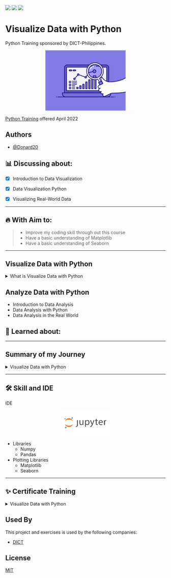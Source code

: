 <a href="https://github.com/Donard20" target="_blank"><img src="https://img.shields.io/badge/View-My%20Profile-informational?style=for-the-badge&logo=github"></a>   <a href="https://github.com/Donard20?tab=repositories" target="_blank"><img src="https://img.shields.io/badge/View-My%20Repositories-yellow?style=for-the-badge&logo=github"></a>   <a href="https://www.linkedin.com/in/engrnard/" target="_blank"><img src="https://img.shields.io/badge/View-LinkedIn-green?style=social&logo=linkedin"></a>
# Visualize Data with Python

Python Training sponsored by DICT-Philippines.

<p align="center">
<img src="https://github.com/Donard20/Visualize-Data-with-Python-DICT/blob/main/IMG/header.gif" width=50% height=50%>

[Python Training](https://www.noypigeeks.com/government/dict-python-programming-courses/) offered April 2022


## Authors

- [@Donard20](https://github.com/Donard20)

## 📊 Discussing about:
- [x] Introduction to Data Visualization
- [x] Data Visualization Python
- [x] Visualizing Real-World Data

   
---
   
   
## 🔥 With Aim to:
  >  - Improve my coding skill through out this course
  >  - Have a basic understanding of Matplotlib
  >  - Have a basic understanding of Seaborn
   
---

## Visualize Data with Python
   <details>
  <summary>
  What is Visualize Data with Python
  </summary>
  <p align="center">
  <img src="https://github.com/Donard20/Visualize-Data-with-Python-DICT/blob/main/IMG/intro/1.png" width=50% height=50%>
  <img src="https://github.com/Donard20/Visualize-Data-with-Python-DICT/blob/main/IMG/intro/2.png" width=50% height=50%>
  <img src="https://github.com/Donard20/Visualize-Data-with-Python-DICT/blob/main/IMG/intro/3.png" width=50% height=50%>
  <img src="https://github.com/Donard20/Visualize-Data-with-Python-DICT/blob/main/IMG/intro/4.png" width=50% height=50%>
  <img src="https://github.com/Donard20/Visualize-Data-with-Python-DICT/blob/main/IMG/intro/5.png" width=50% height=50%>
  <img src="https://github.com/Donard20/Visualize-Data-with-Python-DICT/blob/main/IMG/intro/5_1.png" width=50% height=50%>
  <img src="https://github.com/Donard20/Visualize-Data-with-Python-DICT/blob/main/IMG/intro/6.png" width=50% height=50%>
  <img src="https://github.com/Donard20/Visualize-Data-with-Python-DICT/blob/main/IMG/intro/6_1.png" width=50% height=50%>
  <img src="https://github.com/Donard20/Visualize-Data-with-Python-DICT/blob/main/IMG/intro/6_2.png" width=50% height=50%>
  <img src="https://github.com/Donard20/Visualize-Data-with-Python-DICT/blob/main/IMG/intro/6_3.png" width=50% height=50%>
  <img src="https://github.com/Donard20/Visualize-Data-with-Python-DICT/blob/main/IMG/intro/7.png" width=50% height=50%>
  <img src="https://github.com/Donard20/Visualize-Data-with-Python-DICT/blob/main/IMG/intro/7_1.png" width=50% height=50%>
  <img src="https://github.com/Donard20/Visualize-Data-with-Python-DICT/blob/main/IMG/intro/7_2.png" width=50% height=50%>
  <img src="https://github.com/Donard20/Visualize-Data-with-Python-DICT/blob/main/IMG/intro/8.png" width=50% height=50%>
  <img src="https://github.com/Donard20/Visualize-Data-with-Python-DICT/blob/main/IMG/intro/9.png" width=50% height=50%>
  <img src="https://github.com/Donard20/Visualize-Data-with-Python-DICT/blob/main/IMG/intro/9_1.png" width=50% height=50%>
  <img src="https://github.com/Donard20/Visualize-Data-with-Python-DICT/blob/main/IMG/intro/10.png" width=50% height=50%>
  <img src="https://github.com/Donard20/Visualize-Data-with-Python-DICT/blob/main/IMG/intro/10_1.png" width=50% height=50%>
  <img src="https://github.com/Donard20/Visualize-Data-with-Python-DICT/blob/main/IMG/intro/10_2.png" width=50% height=50%>
  <img src="https://github.com/Donard20/Visualize-Data-with-Python-DICT/blob/main/IMG/intro/10_3.png" width=50% height=50%>
  <img src="https://github.com/Donard20/Visualize-Data-with-Python-DICT/blob/main/IMG/intro/12.png" width=50% height=50%>
  <img src="https://github.com/Donard20/Visualize-Data-with-Python-DICT/blob/main/IMG/intro/12_1.png" width=50% height=50%>
  <img src="https://github.com/Donard20/Visualize-Data-with-Python-DICT/blob/main/IMG/intro/13.png" width=50% height=50%>

  </details>

## Analyze Data with Python

 - Introduction to Data Analysis
 - Data Analysis with Python
 - Data Analysis in the Real World

 
## 📙 Learned about:

<!-- - [x] Data Analysis method
- [x] Review of function, arrays and list in jupyternotebook using python
- [x] Data Handling in Python 
   - [x] Series() -create a series passing by list
   - [x] DataFrame() -data framing 
   - [x] read_csv() -reading a data from local machine
   - [x] info() - get the information of data and data types
   - [x] head() - display first 5 rows of data
   - [x] tail() - display last 5 rows of data
   - [x] shape() - display the shape, number of columns and rows
- [x] Working with DataFrame 
   - [x] dropna(), isnull, and isna() nethods - for null vaues in data
   - [x] describe() method - information of dataframe 
   - [x] simple filtering with conditionals
   - [x] arranging with sort_values
   - [x] aggregate method
- [x] Analyze the Data
   - [x] Clean the Data
   - [x] Applied the methods learned from the previous lesson/s
   - [x] fillna() method - to fill null values into non null
   - [x] to_datetime() method - to convert object into date data type
   - [x] astype method() - to convert a object into string readable -->

---
   
## Summary of my Journey
   <details>
  <summary>
  Visualize Data with Python
  </summary>
  <p align="center">
  <img src="https://github.com/Donard20/Visualize-Data-with-Python-DICT/blob/main/IMG/summary/1.png" width=50% height=50%>
  <img src="https://github.com/Donard20/Visualize-Data-with-Python-DICT/blob/main/IMG/summary/2.png" width=50% height=50%>           <img src="https://github.com/Donard20/Visualize-Data-with-Python-DICT/blob/main/IMG/summary/3.png" width=50% height=50%>
  <img src="https://github.com/Donard20/Visualize-Data-with-Python-DICT/blob/main/IMG/summary/4.png" width=50% height=50%>

  </details>

---

## 🛠 Skill and IDE

IDE
<p align="center">
<img src="https://github.com/Donard20/learn-basic-statistics-python-DICT/blob/main/IMG/jupyter-logo-main-960x504.png" width=30% height=30%>
 
- Libraries
  - Numpy
  - Pandas
- Plotting Libraries
  - Matplotlib
  - Seaborn

---
   
## ✨ Certificate Training

  <details>
  <summary>
  Visualize Data with Python
  </summary>
   <p align="center">
<!--    <a href="https://courses.buri.io/view/user/certificate/f4486dfb-3640-4ff4-bb63-689bb58c6bf1/pdf" target="_blank"><img src="https://img.shields.io/badge/View-My%20Certificate-purple?style=for-the-badge&logo=github"></a> -->


 </details>


 </details>

## Used By

This project and exercises is used by the following companies:

- [DICT](https://dict.gov.ph/)



## License

[MIT](https://choosealicense.com/licenses/mit/)

